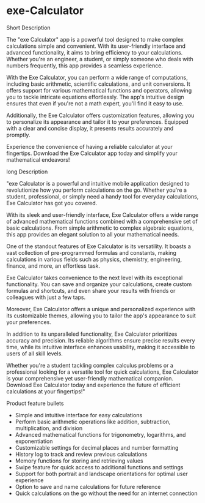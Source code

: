 # exe-Calculator
Short Description

The "exe Calculator" app is a powerful tool designed to make complex calculations simple and convenient. With its user-friendly interface and advanced functionality, it aims to bring efficiency to your calculations. Whether you're an engineer, a student, or simply someone who deals with numbers frequently, this app provides a seamless experience. 

With the Exe Calculator, you can perform a wide range of computations, including basic arithmetic, scientific calculations, and unit conversions. It offers support for various mathematical functions and operators, allowing you to tackle intricate equations effortlessly. The app's intuitive design ensures that even if you're not a math expert, you'll find it easy to use.

Additionally, the Exe Calculator offers customization features, allowing you to personalize its appearance and tailor it to your preferences. Equipped with a clear and concise display, it presents results accurately and promptly. 

Experience the convenience of having a reliable calculator at your fingertips. Download the Exe Calculator app today and simplify your mathematical endeavors!

long Description

"exe Calculator is a powerful and intuitive mobile application designed to revolutionize how you perform calculations on the go. Whether you're a student, professional, or simply need a handy tool for everyday calculations, Exe Calculator has got you covered.

With its sleek and user-friendly interface, Exe Calculator offers a wide range of advanced mathematical functions combined with a comprehensive set of basic calculations. From simple arithmetic to complex algebraic equations, this app provides an elegant solution to all your mathematical needs.

One of the standout features of Exe Calculator is its versatility. It boasts a vast collection of pre-programmed formulas and constants, making calculations in various fields such as physics, chemistry, engineering, finance, and more, an effortless task.

Exe Calculator takes convenience to the next level with its exceptional functionality. You can save and organize your calculations, create custom formulas and shortcuts, and even share your results with friends or colleagues with just a few taps.

Moreover, Exe Calculator offers a unique and personalized experience with its customizable themes, allowing you to tailor the app's appearance to suit your preferences.

In addition to its unparalleled functionality, Exe Calculator prioritizes accuracy and precision. Its reliable algorithms ensure precise results every time, while its intuitive interface enhances usability, making it accessible to users of all skill levels.

Whether you're a student tackling complex calculus problems or a professional looking for a versatile tool for quick calculations, Exe Calculator is your comprehensive yet user-friendly mathematical companion. Download Exe Calculator today and experience the future of efficient calculations at your fingertips!"

Product feature bullets
- Simple and intuitive interface for easy calculations
- Perform basic arithmetic operations like addition, subtraction, multiplication, and division
- Advanced mathematical functions for trigonometry, logarithms, and exponentiation
- Customizable settings for decimal places and number formatting
- History log to track and review previous calculations
- Memory functions for storing and retrieving values
- Swipe feature for quick access to additional functions and settings
- Support for both portrait and landscape orientations for optimal user experience
- Option to save and name calculations for future reference
- Quick calculations on the go without the need for an internet connection
